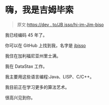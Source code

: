 # 嗨，我是吉姆毕索

> 原文:[https://dev . to/JB isso/hi-im-Jim-biso](https://dev.to/jbisso/hi-im-jim-bisso)

我已经编码 45 年了。

你可以在 GitHub 上找到我，名字是 [jbisso](https://github.com/jbisso)

我住在加利福尼亚州里士满。

我在 DataStax 工作。

我主要用这些语言编程:Java、LISP、C/C++。

我目前正在学习更多的算法艺术。

很高兴见到你。
